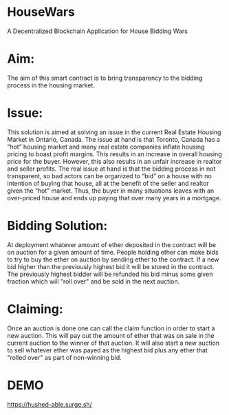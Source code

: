 # HouseWars
A Decentralized Blockchain Application for House Bidding Wars 

# Aim: 
The aim of this smart contract is to bring transparency to the bidding process in the housing market. 

# Issue:
This solution is aimed at solving an issue in the current Real Estate Housing Market in Ontario, Canada. The issue at hand is that Toronto, Canada has a “hot” housing market and many real estate companies inflate housing pricing to boast profit margins. This results in an increase in overall housing price for the buyer. However, this also results in an unfair increase in realtor and seller profits. The real issue at hand is that the bidding process in not transparent, so bad actors can be organized to “bid” on a house with no intention of buying that house, all at the benefit of the seller and realtor given the “hot” market. Thus, the buyer in many situations leaves with an over-priced house and ends up paying that over many years in a mortgage. 

# Bidding Solution: 
At deployment whatever amount of ether deposited in the contract will be on auction for a given amount of time. People holding ether can make bids to try to buy the ether on auction by sending ether to the contract. If a new bid higher than the previously highest bid it will be stored in the contract. The previously highest bidder will be refunded his bid minus some given fraction which will "roll over" and be sold in the next auction.

# Claiming:
Once an auction is done one can call the claim function in order to start a new auction. This will pay out the amount of ether that was on sale in the current auction to the winner of that auction. It will also start a new auction to sell whatever ether was payed as the highest bid plus any ether that "rolled over" as part of non-winning bid.

# DEMO 

https://hushed-able.surge.sh/
